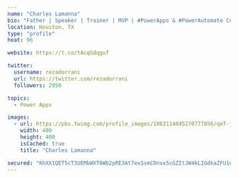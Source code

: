 ```yaml
---
name: "Charles Lamanna"
bio: "Father | Speaker | Trainer | MVP | #PowerApps & #PowerAutomate Community Super User | YouTuber Right-pointing triangle http://youtube.com/c/rezadorrani | Learn - Share - Clockwise rightwards and leftwards open circle arrows"
location: Houston, TX
type: "profile"
heat: 96

website: https://t.co/tAcqSdqguf

twitter:
  username: rezadorrani
  url: https://twitter.com/rezadorrani
  followers: 2950

topics:
  - Power Apps

images:
  - url: https://pbs.twimg.com/profile_images/1063114045270777856/qeT-jpWr_400x400.jpg
    width: 400
    height: 400
    isCached: true
    title: "Charles Lamanna"

secured: "KhXX1QET5cT3UEMbWXT6Wb2pRE3At7exSsmCOnvx5cGZItJW4kLIGdkaZFU1n5Y/720Ldok1EohlW9ZXZpUde5JuF/0G1wI2DUgnASeolVQrrJ6/wEWNJD6iB8+FSyFsipzyKKQFTTvahpKU7ksU0gtfDLHJBJs08nCJkrJm4d5/gBL4pwXwu/kYSiRMPtfsYu1eMOH3bDz5G20q44xsl8hVIPXwBJhwgdFY4CxBqa+OvIG83xujMwoDGamdmg/F9PhvTJ3eezwJ+vgH61p3clF9zfdIEO7GcU7LyE6Nsb/udG5FAen8cN9MsUQsIyJnF3Tz0MSntw8iqThPHSV5THGJdiBiFjwDKTtsti6y9wO+f8KSCm0QqXBfO5kNMuz9UOOBfd36cLGn5a2cz0N6pA1d3jEKg8Y3qtWV8xImlZk=;+lqqe+oGy6aqP4hmSxp2rQ=="
---
```


